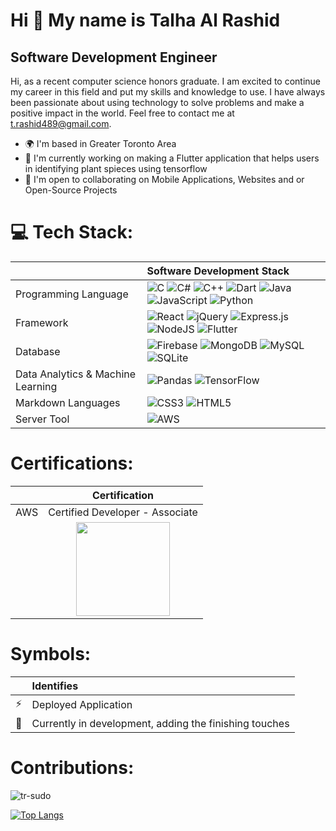 Hi 👋 My name is Talha Al Rashid
================================

Software Development Engineer
-----------------------------

Hi, as a recent computer science honors graduate. I am excited to continue my career in this field and put my skills and knowledge to use. I have always been passionate about using technology to solve problems and make a positive impact in the world. Feel free to contact me at t.rashid489@gmail.com.  

* 🌍  I'm based in Greater Toronto Area
* 📖  I'm currently working on making a Flutter application that helps users in identifying plant spieces using tensorflow
* 🤝  I'm open to collaborating on Mobile Applications, Websites and or Open-Source Projects

# 💻 Tech Stack:

| | Software Development Stack  |
| :---   | :--- |
| Programming Language |![C](https://img.shields.io/badge/c-%2300599C.svg?style=plastic&logo=c&logoColor=white) ![C#](https://img.shields.io/badge/c%23-%23239120.svg?style=plastic&logo=c-sharp&logoColor=white) ![C++](https://img.shields.io/badge/c++-%2300599C.svg?style=plastic&logo=c%2B%2B&logoColor=white) ![Dart](https://img.shields.io/badge/dart-%230175C2.svg?style=plastic&logo=dart&logoColor=white) ![Java](https://img.shields.io/badge/java-%23ED8B00.svg?style=plastic&logo=java&logoColor=white) ![JavaScript](https://img.shields.io/badge/javascript-%23323330.svg?style=plastic&logo=javascript&logoColor=%23F7DF1E) ![Python](https://img.shields.io/badge/python-3670A0?style=plastic&logo=python&logoColor=ffdd54)|
| Framework | ![React](https://img.shields.io/badge/react-%2320232a.svg?style=plastic&logo=react&logoColor=%2361DAFB) ![jQuery](https://img.shields.io/badge/jquery-%230769AD.svg?style=plastic&logo=jquery&logoColor=white) ![Express.js](https://img.shields.io/badge/express.js-%23404d59.svg?style=plastic&logo=express&logoColor=%2361DAFB) ![NodeJS](https://img.shields.io/badge/node.js-6DA55F?style=plastic&logo=node.js&logoColor=white) ![Flutter](https://img.shields.io/badge/Flutter-%2302569B.svg?style=plastic&logo=Flutter&logoColor=white)|
| Database | ![Firebase](https://img.shields.io/badge/firebase-%23039BE5.svg?style=plastic&logo=firebase)  ![MongoDB](https://img.shields.io/badge/MongoDB-%234ea94b.svg?style=plastic&logo=mongodb&logoColor=white) ![MySQL](https://img.shields.io/badge/mysql-%2300f.svg?style=plastic&logo=mysql&logoColor=white) ![SQLite](https://img.shields.io/badge/sqlite-%2307405e.svg?style=plastic&logo=sqlite&logoColor=white)|
| Data Analytics & Machine Learning | ![Pandas](https://img.shields.io/badge/pandas-%23150458.svg?style=plastic&logo=pandas&logoColor=white) ![TensorFlow](https://img.shields.io/badge/TensorFlow-%23FF6F00.svg?style=plastic&logo=TensorFlow&logoColor=white)|
| Markdown Languages |![CSS3](https://img.shields.io/badge/css3-%231572B6.svg?style=plastic&logo=css3&logoColor=white) ![HTML5](https://img.shields.io/badge/html5-%23E34F26.svg?style=plastic&logo=html5&logoColor=white)|
| Server Tool | ![AWS](https://img.shields.io/badge/AWS-%23FF9900.svg?style=plastic&logo=amazon-aws&logoColor=white)|

# Certifications: 
| | Certification |
|:---| :---:|
|AWS|Certified Developer - Associate|
||<img src="https://d1.awsstatic.com/training-and-certification/certification-badges/AWS-Certified-Developer-Associate_badge.5c083fa855fe82c1cf2d0c8b883c265ec72a17c0.png" width=150px height=150px/>|


# Symbols:
|| Identifies |
|:---|:---|
|⚡| Deployed Application|
|👷| Currently in development, adding the finishing touches|

# Contributions: 
<p><img src="https://github-readme-stats.vercel.app/api/?username=tr-sudo&ver=2)&show_icons=true&locale=en&layout=compact" alt="tr-sudo" background-color="black" /></p>

[![Top Langs](https://github-readme-stats.vercel.app/api/top-langs/?username=tr-sudo&hide_progress=true)](https://github.com/anuraghazra/github-readme-stats)

              
